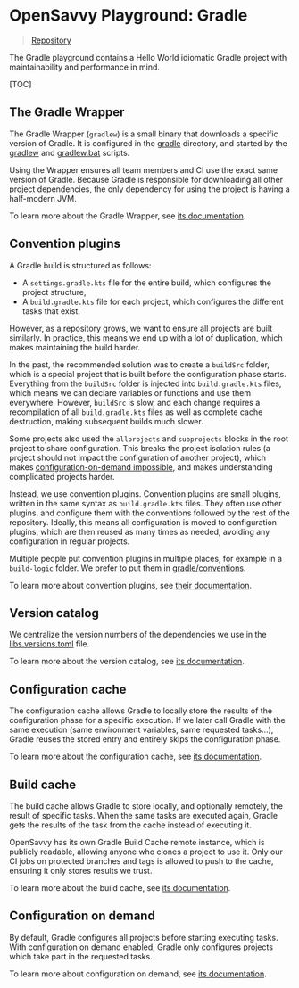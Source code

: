 # OpenSavvy Playground: Gradle

> [Repository](https://gitlab.com/opensavvy/playgrounds/gradle)

The Gradle playground contains a Hello World idiomatic Gradle project with maintainability and performance in mind.

[TOC]

## The Gradle Wrapper

The Gradle Wrapper (`gradlew`) is a small binary that downloads a specific version of Gradle.
It is configured in the [gradle](../../gradle/wrapper) directory, and started by the [gradlew](../../gradlew) and [gradlew.bat](../../gradlew.bat) scripts.

Using the Wrapper ensures all team members and CI use the exact same version of Gradle.
Because Gradle is responsible for downloading all other project dependencies, the only dependency for using the project is having a half-modern JVM.

To learn more about the Gradle Wrapper, see [its documentation](https://docs.gradle.org/current/userguide/gradle_wrapper.html).

## Convention plugins

A Gradle build is structured as follows:
- A `settings.gradle.kts` file for the entire build, which configures the project structure,
- A `build.gradle.kts` file for each project, which configures the different tasks that exist.

However, as a repository grows, we want to ensure all projects are built similarly. In practice, this means we end up with a lot of duplication, which makes maintaining the build harder.

In the past, the recommended solution was to create a `buildSrc` folder, which is a special project that is built before the configuration phase starts. Everything from the `buildSrc` folder is injected into `build.gradle.kts` files, which means we can declare variables or functions and use them everywhere. However, `buildSrc` is slow, and each change requires a recompilation of all `build.gradle.kts` files as well as complete cache destruction, making subsequent builds much slower.

Some projects also used the `allprojects` and `subprojects` blocks in the root project to share configuration. This breaks the project isolation rules (a project should not impact the configuration of another project), which makes [configuration-on-demand impossible](https://docs.gradle.org/current/userguide/multi_project_configuration_and_execution.html#sec:configuration_on_demand), and makes understanding complicated projects harder.

Instead, we use convention plugins. Convention plugins are small plugins, written in the same syntax as `build.gradle.kts` files. They often use other plugins, and configure them with the conventions followed by the rest of the repository. Ideally, this means all configuration is moved to configuration plugins, which are then reused as many times as needed, avoiding any configuration in regular projects.

Multiple people put convention plugins in multiple places, for example in a `build-logic` folder. We prefer to put them in [gradle/conventions](../../gradle/conventions).

To learn more about convention plugins, see [their documentation](https://docs.gradle.org/current/userguide/custom_plugins.html#sec:precompiled_plugins).

## Version catalog

We centralize the version numbers of the dependencies we use in the [libs.versions.toml](../../gradle/libs.versions.toml) file.

To learn more about the version catalog, see [its documentation](https://docs.gradle.org/current/userguide/platforms.html).

## Configuration cache

The configuration cache allows Gradle to locally store the results of the configuration phase for a specific execution.
If we later call Gradle with the same execution (same environment variables, same requested tasks…), Gradle reuses the stored entry and entirely skips the configuration phase.

To learn more about the configuration cache, see [its documentation](https://docs.gradle.org/current/userguide/configuration_cache.html).

## Build cache

The build cache allows Gradle to store locally, and optionally remotely, the result of specific tasks. When the same tasks are executed again, Gradle gets the results of the task from the cache instead of executing it.

OpenSavvy has its own Gradle Build Cache remote instance, which is publicly readable, allowing anyone who clones a project to use it. Only our CI jobs on protected branches and tags is allowed to push to the cache, ensuring it only stores results we trust.

To learn more about the build cache, see [its documentation](https://docs.gradle.org/current/userguide/build_cache.html).

## Configuration on demand

By default, Gradle configures all projects before starting executing tasks. With configuration on demand enabled, Gradle only configures projects which take part in the requested tasks.

To learn more about configuration on demand, see [its documentation](https://docs.gradle.org/current/userguide/multi_project_configuration_and_execution.html#sec:configuration_on_demand).

